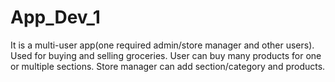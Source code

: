 # App_Dev_1
It is a multi-user app(one required admin/store manager and other users). Used for buying and selling groceries. User can buy many products for one or multiple sections. Store manager can add section/category and products.
